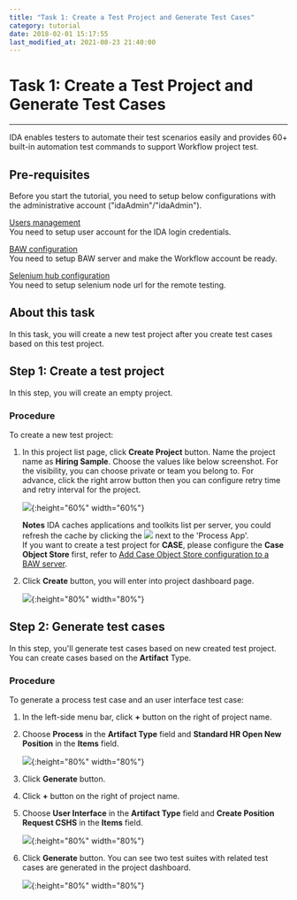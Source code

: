 ```yaml
---
title: "Task 1: Create a Test Project and Generate Test Cases"
category: tutorial
date: 2018-02-01 15:17:55
last_modified_at: 2021-08-23 21:40:00
---
```


# Task 1: Create a Test Project and Generate Test Cases
***

IDA enables testers to automate their test scenarios easily and provides 60+ built-in automation test commands to support Workflow project test.

## Pre-requisites
Before you start the tutorial, you need to setup below configurations with the administrative account ("idaAdmin"/"idaAdmin").

[Users management][1]  
You need to setup user account for the IDA login credentials.

[BAW configuration][2]   
You need to setup BAW server and make the Workflow account be ready.

[Selenium hub configuration][3]   
You need to setup selenium node url for the remote testing.


## About this task

In this task, you will create a new test project after you create test cases based on this test project.

## Step 1: Create a test project

  In this step, you will create an empty project.   
  
### Procedure

To create a new test project:

  1. In this project list page, click **Create Project** button. Name the project name as **Hiring Sample**. Choose the values like below screenshot. For the visibility, you can choose private or team you belong to. For advance, click the right arrow button then you can configure retry time and retry interval for the project.
    
     ![][tutorial_createproject]{:height="60%" width="60%"}

     **Notes** 
     IDA caches applications and toolkits list per server, you could refresh the cache by clicking the ![][tutorial_refresh_icon] next to the 'Process App'.  
     If you want to create a test project for **CASE**, please configure the **Case Object Store** first, refer to [Add Case Object Store configuration to a BAW server](../administration/administration-baw-configuration.html#add-case-object-store-configuration-to-a-bpm-server).
  
  2. Click **Create** button, you will enter into project dashboard page.

     ![][tutorial_project_info]{:height="80%" width="80%"}
   
## Step 2: Generate test cases

  In this step, you'll generate test cases based on new created test project. You can create cases based on the  **Artifact** Type.
   
### Procedure
 
To generate a process test case and an user interface test case:

 1. In the left-side menu bar, click **+** button on the right of project name.

 2. Choose **Process** in the **Artifact Type** field and **Standard HR Open New Position** in the **Items** field.
  
     ![][tutorial_case_items_form]{:height="80%" width="80%"}
  
 3. Click **Generate** button.
  
 4. Click **+** button on the right of project name.
  
 5. Choose **User Interface** in the **Artifact Type** field and **Create Position Request CSHS** in the **Items** field. 
  
      ![][tutorial_case_items_form2]{:height="80%" width="80%"}
  
 6. Click **Generate** button. You can see two test suites with related test cases are generated in the project dashboard.

      ![][tutorial_case_basic_info]{:height="80%" width="80%"}

<!-- **[< Next>][4]** -->
  

[tutorial_case_items_form]: ../images/tutorial/tutorial_case_items_form.PNG
[tutorial_case_items_form2]: ../images/tutorial/tutorial_case_items_form2.PNG
[tutorial_case_basic_info]: ../images/tutorial/tutorial_case_basic_info.PNG

[1]: ../administration/administration-users-management.html
[2]: ../administration/administration-baw-configuration.html
[3]: ../administration/administration-selenium-hub-configuration.html
[4]: tutorial-run-record-and-replay-a-test-case.html
[tutorial_createproject]: ../images/tutorial/tuorial_project_create.PNG 
[tutorial_refresh_icon]: ../images/tutorial/refresh-icon.PNG
[tutorial_project_info]: ../images/tutorial/tutorial_project_info.PNG
